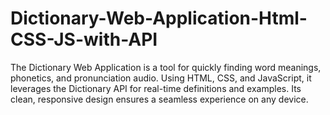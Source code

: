 # Dictionary-Web-Application-Html-CSS-JS-with-API
The Dictionary Web Application is a tool for quickly finding word meanings, phonetics, and pronunciation audio. Using HTML, CSS, and JavaScript, it leverages the Dictionary API for real-time definitions and examples. Its clean, responsive design ensures a seamless experience on any device.
